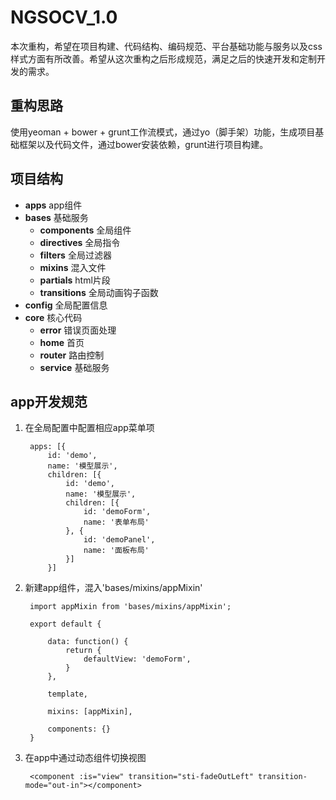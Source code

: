 # NGSOCV_1.0

本次重构，希望在项目构建、代码结构、编码规范、平台基础功能与服务以及css样式方面有所改善。希望从这次重构之后形成规范，满足之后的快速开发和定制开发的需求。

## 重构思路

使用yeoman + bower + grunt工作流模式，通过yo（脚手架）功能，生成项目基础框架以及代码文件，通过bower安装依赖，grunt进行项目构建。

## 项目结构

- **apps** app组件
- **bases** 基础服务
	- **components** 全局组件
	- **directives** 全局指令
	- **filters** 全局过滤器
	- **mixins** 混入文件
	- **partials** html片段
	- **transitions** 全局动画钩子函数
- **config** 全局配置信息
- **core** 核心代码
	- **error** 错误页面处理
	- **home** 首页
	- **router** 路由控制
	- **service** 基础服务

## app开发规范

1. 在全局配置中配置相应app菜单项
		
		apps: [{
			id: 'demo',
			name: '模型展示',
			children: [{
				id: 'demo',
				name: '模型展示',
				children: [{
					id: 'demoForm',
					name: '表单布局'
				}, {
					id: 'demoPanel',
					name: '面板布局'
				}]
			}]

2. 新建app组件，混入'bases/mixins/appMixin'
		
		import appMixin from 'bases/mixins/appMixin';

		export default {
	
			data: function() {
				return {
					defaultView: 'demoForm',
				}
			},
		
			template,
		
			mixins: [appMixin],
		
			components: {}
		}


3. 在app中通过动态组件切换视图

		<component :is="view" transition="sti-fadeOutLeft" transition-mode="out-in"></component>
